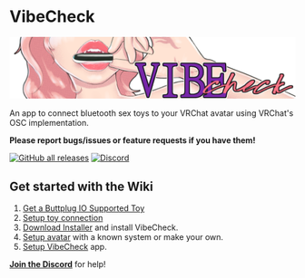 # VibeCheck

![Banner](./docs/VibeCheckBanner.png)

An app to connect bluetooth sex toys to your VRChat avatar using VRChat's OSC implementation.

**Please report bugs/issues or feature requests if you have them!**

[![GitHub all releases](https://img.shields.io/github/downloads/SutekhVRC/VibeCheck/total?color=pink&logoColor=pink&style=for-the-badge)](https://github.com/SutekhVRC/VibeCheck/releases/latest)
[![Discord](https://img.shields.io/discord/1031167339246407721?color=pink&label=Discord&logo=discord&logoColor=pink&style=for-the-badge)](https://discord.gg/g6kUFtMtpw)

## Get started with the Wiki

1. [Get a Buttplug IO Supported Toy](https://iostindex.com/?filter0ButtplugSupport=4)
2. [Setup toy connection](https://github.com/SutekhVRC/VibeCheck/wiki/Connecting-Toys)
3. [Download Installer](https://github.com/SutekhVRC/VibeCheck/releases/latest) and install VibeCheck.
4. [Setup avatar](https://github.com/SutekhVRC/VibeCheck/wiki/Avatar-Setup) with a known system or make your own.
5. [Setup VibeCheck](https://github.com/SutekhVRC/VibeCheck/wiki/VibeCheck-App-Setup) app.

[**Join the Discord**](https://discord.gg/g6kUFtMtpw) for help!
